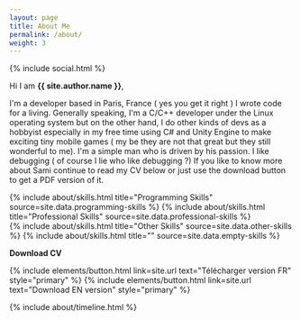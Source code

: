 ```yaml
---
layout: page
title: About Me
permalink: /about/
weight: 3
---
```

{% include social.html %}

Hi I am **{{ site.author.name }}**,<br>

I'm a developer based in Paris, France ( yes you get it right ) I wrote code for a living.
Generally speaking, I'm a C/C++ developer under the Linux operating system but on the other hand, I do other kinds of devs as a hobbyist especially in my free time using C# and Unity Engine to make exciting tiny mobile games ( my be they are not that great but they still wonderful to me).
I'm a simple man who is driven by his passion. I like debugging ( of course I lie who like debugging ?) 
If you like to know more about Sami continue to read my CV below or just use the download button to get a PDF version of it.

<div class="row">
{% include about/skills.html title="Programming Skills" source=site.data.programming-skills %}
{% include about/skills.html title="Professional Skills" source=site.data.professional-skills %}
</div>

<div class="row">
{% include about/skills.html title="Other Skills" source=site.data.other-skills %}
{% include about/skills.html title="" source=site.data.empty-skills %}  
</div>

**Download CV**
<p>
{% include elements/button.html link=site.url text="Télécharger version FR" style="primary" %}
{% include elements/button.html link=site.url text="Download EN version" style="primary" %}
</p>

<div class="row">
{% include about/timeline.html %}
</div>
